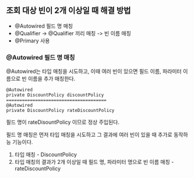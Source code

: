 ## 조회 대상 빈이 2개 이상일 때 해결 방법

- @Autowired 필드 명 매칭
- @Qualifier -> @Qualifier 끼리 매칭 -> 빈 이름 매칭
- @Primary 사용

### @Autowired 필드 명 매칭

@Autowired는 타입 매칭을 시도하고, 이때 여러 빈이 있으면 필드 이름, 파라미터 이름으로 빈 이름을 추가 매칭한다.

```
@Autowired
private DiscountPolicy discountPolicy
======================================
@Autowired
private DiscountPolicy rateDiscountPolicy
```

필드 명이 rateDisountPolicy 이므로 정상 주입된다.

필드 명 매칭은 먼저 타입 매칭을 시도하고 그 결과에 여러 빈이 있을 때 추가로 동작하능 기능이다.

1. 타입 매칭 - DiscountPolicy
2. 타입 매칭의 결과가 2개 이상일 때 필드 명, 파라미터 명으로 빈 이름 매칭 - rateDiscountPolicy
